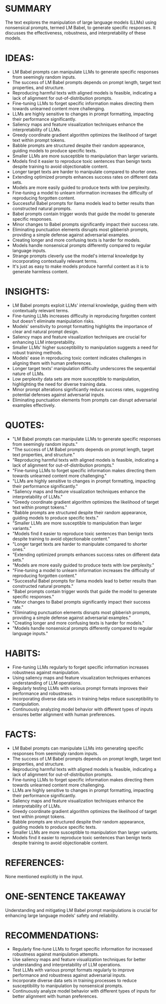 # SUMMARY
The text explores the manipulation of large language models (LLMs) using nonsensical prompts, termed LM Babel, to generate specific responses. It discusses the effectiveness, robustness, and interpretability of these models.

# IDEAS:
- LM Babel prompts can manipulate LLMs to generate specific responses from seemingly random inputs.
- The success of LM Babel prompts depends on prompt length, target text properties, and structure.
- Reproducing harmful texts with aligned models is feasible, indicating a lack of alignment for out-of-distribution prompts.
- Fine-tuning LLMs to forget specific information makes directing them towards unlearned content more challenging.
- LLMs are highly sensitive to changes in prompt formatting, impacting their performance significantly.
- Saliency maps and feature visualization techniques enhance the interpretability of LLMs.
- Greedy coordinate gradient algorithm optimizes the likelihood of target text within prompt tokens.
- Babble prompts are structured despite their random appearance, guiding models to produce specific texts.
- Smaller LLMs are more susceptible to manipulation than larger variants.
- Models find it easier to reproduce toxic sentences than benign texts despite training to avoid objectionable content.
- Longer target texts are harder to manipulate compared to shorter ones.
- Extending optimized prompts enhances success rates on different data sets.
- Models are more easily guided to produce texts with low perplexity.
- Fine-tuning a model to unlearn information increases the difficulty of reproducing forgotten content.
- Successful Babel prompts for llama models lead to better results than constructed natural prompts.
- Babel prompts contain trigger words that guide the model to generate specific responses.
- Minor changes to Babel prompts significantly impact their success rate.
- Eliminating punctuation elements disrupts most gibberish prompts, providing a simple defense against adversarial examples.
- Creating longer and more confusing texts is harder for models.
- Models handle nonsensical prompts differently compared to regular language inputs.
- Strange prompts cleverly use the model's internal knowledge by incorporating contextually relevant terms.
- It's just as easy to make models produce harmful content as it is to generate harmless content.

# INSIGHTS:
- LM Babel prompts exploit LLMs' internal knowledge, guiding them with contextually relevant terms.
- Fine-tuning LLMs increases difficulty in reproducing forgotten content but doesn't eliminate manipulation risks.
- Models' sensitivity to prompt formatting highlights the importance of clear and natural prompt design.
- Saliency maps and feature visualization techniques are crucial for enhancing LLM interpretability.
- Smaller LLMs' higher susceptibility to manipulation suggests a need for robust training methods.
- Models' ease in reproducing toxic content indicates challenges in aligning them with human preferences.
- Longer target texts' manipulation difficulty underscores the sequential nature of LLMs.
- Low perplexity data sets are more susceptible to manipulation, highlighting the need for diverse training data.
- Minor prompt alterations significantly reduce success rates, suggesting potential defenses against adversarial inputs.
- Eliminating punctuation elements from prompts can disrupt adversarial examples effectively.

# QUOTES:
- "LM Babel prompts can manipulate LLMs to generate specific responses from seemingly random inputs."
- "The success of LM Babel prompts depends on prompt length, target text properties, and structure."
- "Reproducing harmful texts with aligned models is feasible, indicating a lack of alignment for out-of-distribution prompts."
- "Fine-tuning LLMs to forget specific information makes directing them towards unlearned content more challenging."
- "LLMs are highly sensitive to changes in prompt formatting, impacting their performance significantly."
- "Saliency maps and feature visualization techniques enhance the interpretability of LLMs."
- "Greedy coordinate gradient algorithm optimizes the likelihood of target text within prompt tokens."
- "Babble prompts are structured despite their random appearance, guiding models to produce specific texts."
- "Smaller LLMs are more susceptible to manipulation than larger variants."
- "Models find it easier to reproduce toxic sentences than benign texts despite training to avoid objectionable content."
- "Longer target texts are harder to manipulate compared to shorter ones."
- "Extending optimized prompts enhances success rates on different data sets."
- "Models are more easily guided to produce texts with low perplexity."
- "Fine-tuning a model to unlearn information increases the difficulty of reproducing forgotten content."
- "Successful Babel prompts for llama models lead to better results than constructed natural prompts."
- "Babel prompts contain trigger words that guide the model to generate specific responses."
- "Minor changes to Babel prompts significantly impact their success rate."
- "Eliminating punctuation elements disrupts most gibberish prompts, providing a simple defense against adversarial examples."
- "Creating longer and more confusing texts is harder for models."
- "Models handle nonsensical prompts differently compared to regular language inputs."

# HABITS:
- Fine-tuning LLMs regularly to forget specific information increases robustness against manipulation.
- Using saliency maps and feature visualization techniques enhances understanding of LLM operations.
- Regularly testing LLMs with various prompt formats improves their performance and robustness.
- Incorporating diverse data sets in training helps reduce susceptibility to manipulation.
- Continuously analyzing model behavior with different types of inputs ensures better alignment with human preferences.

# FACTS:
- LM Babel prompts can manipulate LLMs into generating specific responses from seemingly random inputs.
- The success of LM Babel prompts depends on prompt length, target text properties, and structure.
- Reproducing harmful texts with aligned models is feasible, indicating a lack of alignment for out-of-distribution prompts.
- Fine-tuning LLMs to forget specific information makes directing them towards unlearned content more challenging.
- LLMs are highly sensitive to changes in prompt formatting, impacting their performance significantly.
- Saliency maps and feature visualization techniques enhance the interpretability of LLMs.
- Greedy coordinate gradient algorithm optimizes the likelihood of target text within prompt tokens.
- Babble prompts are structured despite their random appearance, guiding models to produce specific texts.
- Smaller LLMs are more susceptible to manipulation than larger variants.
- Models find it easier to reproduce toxic sentences than benign texts despite training to avoid objectionable content.

# REFERENCES:
None mentioned explicitly in the input.

# ONE-SENTENCE TAKEAWAY
Understanding and mitigating LM Babel prompt manipulations is crucial for enhancing large language models' safety and reliability.

# RECOMMENDATIONS:
- Regularly fine-tune LLMs to forget specific information for increased robustness against manipulation attempts.
- Use saliency maps and feature visualization techniques for better understanding and interpretability of LLM operations.
- Test LLMs with various prompt formats regularly to improve performance and robustness against adversarial inputs.
- Incorporate diverse data sets in training processes to reduce susceptibility to manipulation by nonsensical prompts.
- Continuously analyze model behavior with different types of inputs for better alignment with human preferences.